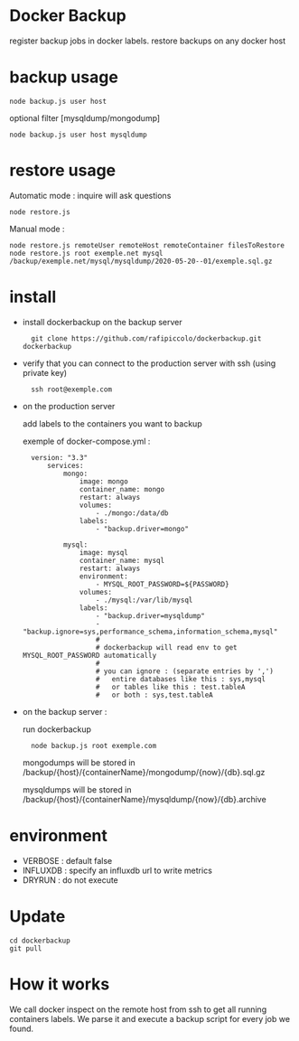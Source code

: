 # Docker Backup

register backup jobs in docker labels.
restore backups on any docker host

# backup usage

    node backup.js user host

optional filter [mysqldump/mongodump]

    node backup.js user host mysqldump

# restore usage

Automatic mode : inquire will ask questions

    node restore.js
    
Manual mode :

    node restore.js remoteUser remoteHost remoteContainer filesToRestore
    node restore.js root exemple.net mysql /backup/exemple.net/mysql/mysqldump/2020-05-20--01/exemple.sql.gz 

# install

- install dockerbackup on the backup server

        git clone https://github.com/rafipiccolo/dockerbackup.git dockerbackup

- verify that you can connect to the production server with ssh (using private key)

        ssh root@exemple.com

- on the production server

    add labels to the containers you want to backup

    exemple of docker-compose.yml :

        version: "3.3"
            services:
                mongo:
                    image: mongo
                    container_name: mongo
                    restart: always
                    volumes:
                        - ./mongo:/data/db
                    labels:
                        - "backup.driver=mongo"

                mysql:
                    image: mysql
                    container_name: mysql
                    restart: always
                    environment:
                        - MYSQL_ROOT_PASSWORD=${PASSWORD}
                    volumes:
                        - ./mysql:/var/lib/mysql
                    labels:
                        - "backup.driver=mysqldump"
                        - "backup.ignore=sys,performance_schema,information_schema,mysql"
                        #
                        # dockerbackup will read env to get MYSQL_ROOT_PASSWORD automatically
                        # 
                        # you can ignore : (separate entries by ',')
                        #   entire databases like this : sys,mysql
                        #   or tables like this : test.tableA
                        #   or both : sys,test.tableA

- on the backup server :

    run dockerbackup

        node backup.js root exemple.com

    mongodumps will be stored in /backup/{host}/{containerName}/mongodump/{now}/{db}.sql.gz

    mysqldumps will be stored in /backup/{host}/{containerName}/mysqldump/{now}/{db}.archive

# environment

- VERBOSE : default false
- INFLUXDB : specify an influxdb url to write metrics
- DRYRUN : do not execute

# Update

    cd dockerbackup
    git pull

# How it works

We call docker inspect on the remote host from ssh to get all running containers labels.
We parse it and execute a backup script for every job we found.

